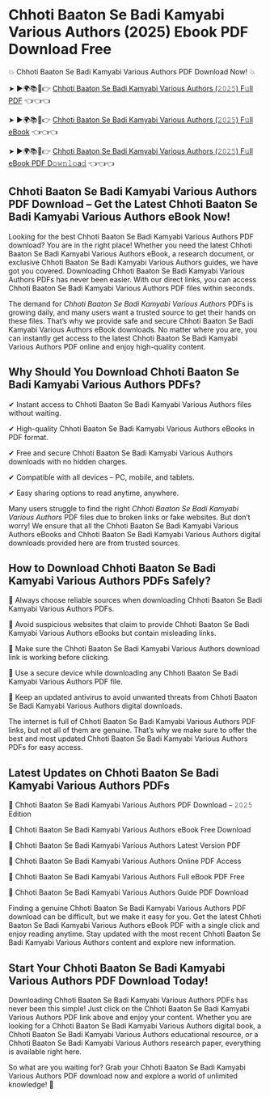 # Chhoti Baaton Se Badi Kamyabi Various Authors (2025) Ebook PDF Download Free

💥 Chhoti Baaton Se Badi Kamyabi Various Authors PDF Download Now! 💥

➤ ►🌍📚📱👉 [Chhoti Baaton Se Badi Kamyabi Various Authors (𝟸𝟶𝟸𝟻) F𝚞ll PDF](https://getpdf.xyz/chhoti-baaton-se-badi-kamyabi-various-authors) 👈👈👈


➤ ►🌍📚📱👉 [Chhoti Baaton Se Badi Kamyabi Various Authors (𝟸𝟶𝟸𝟻) F𝚞ll eBook](https://getpdf.xyz/chhoti-baaton-se-badi-kamyabi-various-authors) 👈👈👈


➤ ►🌍📚📱👉 [Chhoti Baaton Se Badi Kamyabi Various Authors (𝟸𝟶𝟸𝟻) F𝚞ll eBook PDF D𝚘𝚠𝚗𝚕𝚘a𝚍](https://getpdf.xyz/chhoti-baaton-se-badi-kamyabi-various-authors) 👈👈👈


## Chhoti Baaton Se Badi Kamyabi Various Authors PDF Download – Get the Latest Chhoti Baaton Se Badi Kamyabi Various Authors eBook Now!

Looking for the best Chhoti Baaton Se Badi Kamyabi Various Authors PDF download? You are in the right place! Whether you need the latest Chhoti Baaton Se Badi Kamyabi Various Authors eBook, a research document, or exclusive Chhoti Baaton Se Badi Kamyabi Various Authors guides, we have got you covered. Downloading Chhoti Baaton Se Badi Kamyabi Various Authors PDFs has never been easier. With our direct links, you can access Chhoti Baaton Se Badi Kamyabi Various Authors PDF files within seconds.

The demand for *Chhoti Baaton Se Badi Kamyabi Various Authors* PDFs is growing daily, and many users want a trusted source to get their hands on these files. That’s why we provide safe and secure Chhoti Baaton Se Badi Kamyabi Various Authors eBook downloads. No matter where you are, you can instantly get access to the latest Chhoti Baaton Se Badi Kamyabi Various Authors PDF online and enjoy high-quality content.

## Why Should You Download Chhoti Baaton Se Badi Kamyabi Various Authors PDFs?

✔ Instant access to Chhoti Baaton Se Badi Kamyabi Various Authors files without waiting.

✔ High-quality Chhoti Baaton Se Badi Kamyabi Various Authors eBooks in PDF format.

✔ Free and secure Chhoti Baaton Se Badi Kamyabi Various Authors downloads with no hidden charges.

✔ Compatible with all devices – PC, mobile, and tablets.

✔ Easy sharing options to read anytime, anywhere.

Many users struggle to find the right *Chhoti Baaton Se Badi Kamyabi Various Authors* PDF files due to broken links or fake websites. But don’t worry! We ensure that all the Chhoti Baaton Se Badi Kamyabi Various Authors eBooks and Chhoti Baaton Se Badi Kamyabi Various Authors digital downloads provided here are from trusted sources.

## How to Download Chhoti Baaton Se Badi Kamyabi Various Authors PDFs Safely?

📌 Always choose reliable sources when downloading Chhoti Baaton Se Badi Kamyabi Various Authors PDFs.

📌 Avoid suspicious websites that claim to provide Chhoti Baaton Se Badi Kamyabi Various Authors eBooks but contain misleading links.

📌 Make sure the Chhoti Baaton Se Badi Kamyabi Various Authors download link is working before clicking.

📌 Use a secure device while downloading any Chhoti Baaton Se Badi Kamyabi Various Authors PDF file.

📌 Keep an updated antivirus to avoid unwanted threats from Chhoti Baaton Se Badi Kamyabi Various Authors digital downloads.

The internet is full of Chhoti Baaton Se Badi Kamyabi Various Authors PDF links, but not all of them are genuine. That’s why we make sure to offer the best and most updated Chhoti Baaton Se Badi Kamyabi Various Authors PDFs for easy access.

## Latest Updates on Chhoti Baaton Se Badi Kamyabi Various Authors PDFs

🔹 Chhoti Baaton Se Badi Kamyabi Various Authors PDF Download – 𝟸𝟶𝟸𝟻 Edition

🔹 Chhoti Baaton Se Badi Kamyabi Various Authors eBook Free Download

🔹 Chhoti Baaton Se Badi Kamyabi Various Authors Latest Version PDF

🔹 Chhoti Baaton Se Badi Kamyabi Various Authors Online PDF Access

🔹 Chhoti Baaton Se Badi Kamyabi Various Authors Full eBook PDF Free

🔹 Chhoti Baaton Se Badi Kamyabi Various Authors Guide PDF Download

Finding a genuine Chhoti Baaton Se Badi Kamyabi Various Authors PDF download can be difficult, but we make it easy for you. Get the latest Chhoti Baaton Se Badi Kamyabi Various Authors eBook PDF with a single click and enjoy reading anytime. Stay updated with the most recent Chhoti Baaton Se Badi Kamyabi Various Authors content and explore new information.

## Start Your Chhoti Baaton Se Badi Kamyabi Various Authors PDF Download Today!

Downloading Chhoti Baaton Se Badi Kamyabi Various Authors PDFs has never been this simple! Just click on the Chhoti Baaton Se Badi Kamyabi Various Authors PDF link above and enjoy your content. Whether you are looking for a Chhoti Baaton Se Badi Kamyabi Various Authors digital book, a Chhoti Baaton Se Badi Kamyabi Various Authors educational resource, or a Chhoti Baaton Se Badi Kamyabi Various Authors research paper, everything is available right here.

So what are you waiting for? Grab your Chhoti Baaton Se Badi Kamyabi Various Authors PDF download now and explore a world of unlimited knowledge! 🚀